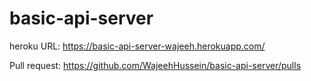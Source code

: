 # basic-api-server

heroku URL: https://basic-api-server-wajeeh.herokuapp.com/

Pull request: https://github.com/WajeehHussein/basic-api-server/pulls
